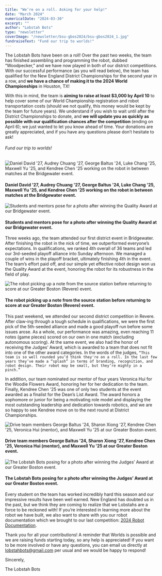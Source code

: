 ```yaml
---
title: "We’re on a roll. Asking for your help!"
date: "March 2024"
numericalDate: "2024-03-30"
excerpt: ""
author: "Lobstah Bots"
type: "newsletter"
coverImage: "/newsletter/bsu-gbos2024/bsu-gbos2024_1.jpg"
fundraiseText: "Fund our trip to worlds!"
---
```


The Lobstah Bots have been on a roll! Over the past two weeks, the team has finished assembling and programming the robot, dubbed “Woodpecker,” and we have now played in both of our district competitions. With our successful performance (as you will read below), the team has qualified for the New England District Championships for the second year in a row, and **we have a chance of making it to the 2024 World Championships** in Houston, TX!

With this in mind, the team is **aiming to raise at least $3,000 by April 10** to help cover some of our World Championship registration and robot transportation costs (should we not qualify, this money would be kept by the team for future years). We understand if you wish to wait until after the District Championships to donate, and **we will update you as quickly as possible with our qualification chances after the competition** (ending on April 6); we just wanted to let you know ahead of time. Your donations are greatly appreciated, and if you have any questions please don’t hesitate to ask!

###### Fund our trip to worlds!

![Daniel David '27, Audrey Chuang '27, George Baltus '24, Luke Chang '25, Maxwell Yu '25, and Kendree Chen '25 working on the robot in between matches at the Bridgewater event.](/newsletter/bsu-gbos2024/bsu-gbos2024_1.jpg)

#### Daniel David '27, Audrey Chuang '27, George Baltus '24, Luke Chang '25, Maxwell Yu '25, and Kendree Chen '25 working on the robot in between matches at the Bridgewater event.

![Students and mentors pose for a photo after winning the Quality Award at our Bridgewater event.](/newsletter/bsu-gbos2024/bsu-gbos2024_2.jpg)

#### Students and mentors pose for a photo after winning the Quality Award at our Bridgewater event.

Three weeks ago, the team attended our first district event in Bridgewater. After finishing the robot in the nick of time, we outperformed everyone’s expectations. In qualifications, we ranked 4th overall of 36 teams and led our 3rd-seeded playoff alliance into Sunday afternoon. We managed a couple of wins in the playoff bracket, ultimately finishing 4th in the event. The team’s effort paid off, and our simple yet effective robot design won us the Quality Award at the event, honoring the robot for its robustness in the field of play.

![The robot picking up a note from the source station before returning to score at our Greater Boston (Revere) event.](/newsletter/bsu-gbos2024/bsu-gbos2024_3.jpg)

#### The robot picking up a note from the source station before returning to score at our Greater Boston (Revere) event.

This past weekend, we attended our second district competition in Revere. After claw-ing through a tough schedule in qualifications, we were the first pick of the 5th-seeded alliance and made a good playoff run before some issues arose. As a whole, our performance was amazing, even reaching 11 notes (game pieces) scored on our own in one match (excluding autonomous scoring). At the same event, we also had the honor of receiving the Judges’ Award, which is awarded to a team that does not fit into one of the other award categories. In the words of the judges, `“This team is so well rounded you’d think they're on a roll. In the last few years they’ve made a “splash” in terms of branding, recognition, and robot design. Their robot may be small, but they’re mighty in a pinch.”`

In addition, our team nominated our mentor of four years Veronica Hui for the Woodie Flowers Award, honoring her for her dedication to the team. Finally, Kendree Chen '25 was one of only two students at the event awarded as a finalist for the Dean’s List Award. The award honors a sophomore or junior for being a motivating role model and displaying the most outstanding leadership and dedication towards robotics, and we are so happy to see Kendree move on to the next round at District Championships.

![Drive team members George Baltus '24, Sharon Xiong '27, Kendree Chen '25, Veronica Hui (mentor), and Maxwell Yu '25 at our Greater Boston event.](/newsletter/bsu-gbos2024/bsu-gbos2024_4.jpg)

#### Drive team members George Baltus '24, Sharon Xiong '27, Kendree Chen '25, Veronica Hui (mentor), and Maxwell Yu '25 at our Greater Boston event.

![The Lobstah Bots posing for a photo after winning the Judges’ Award at our Greater Boston event.](/newsletter/bsu-gbos2024/bsu-gbos2024_5.jpg)

#### The Lobstah Bots posing for a photo after winning the Judges’ Award at our Greater Boston event.

Every student on the team has worked incredibly hard this season and our impressive results have been well earned. New England has doubted us in the past, but we think they are coming to realize that we Lobstahs are a force to be reckoned with! If you’re interested in learning more about the robot we have built, we also want to share with you our robot documentation which we brought to our last competition: [2024 Robot Documentation](https://drive.google.com/file/d/12Wnj3HJjCPu6jufrAG8N2xfJl-50XOJ0/view?usp=sharing).

Thank you for all your contributions! A reminder that Worlds is possible and we are raising funds starting today, so any help is appreciated! If you want to be more involved or have any questions, you can email us directly at [lobstahbots@gmail.com](mailto:lobstahbots@gmail.com) per usual and we would be happy to respond!

Sincerely,

The Lobstah Bots